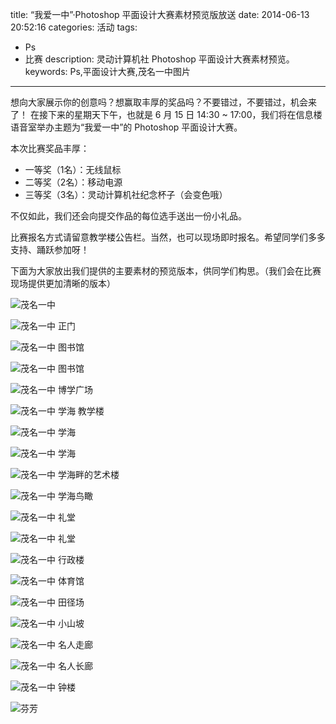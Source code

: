 title: “我爱一中”·Photoshop 平面设计大赛素材预览版放送
date: 2014-06-13 20:52:16
categories: 活动
tags:
- Ps
- 比赛
description: 灵动计算机社 Photoshop 平面设计大赛素材预览。
keywords: Ps,平面设计大赛,茂名一中图片
---

想向大家展示你的创意吗？想赢取丰厚的奖品吗？不要错过，不要错过，机会来了！
在接下来的星期天下午，也就是 6 月 15 日 14:30 ~ 17:00，我们将在信息楼语音室举办主题为“我爱一中”的 Photoshop 平面设计大赛。

本次比赛奖品丰厚：

* 一等奖（1名）：无线鼠标
* 二等奖（2名）：移动电源
* 三等奖（3名）：灵动计算机社纪念杯子（会变色哦）

不仅如此，我们还会向提交作品的每位选手送出一份小礼品。

比赛报名方式请留意教学楼公告栏。当然，也可以现场即时报名。希望同学们多多支持、踊跃参加呀！

下面为大家放出我们提供的主要素材的预览版本，供同学们构思。（我们会在比赛现场提供更加清晰的版本）

![茂名一中](http://cptsct.qiniudn.com/photoshop_contest/04.jpg)

<!-- more -->

![茂名一中 正门](http://cptsct.qiniudn.com/photoshop_contest/16.jpg)

![茂名一中 图书馆](http://cptsct.qiniudn.com/photoshop_contest/12.jpg)

![茂名一中 图书馆](http://cptsct.qiniudn.com/photoshop_contest/13.jpg)

![茂名一中 博学广场](http://cptsct.qiniudn.com/photoshop_contest/15.jpg)

![茂名一中 学海 教学楼](http://cptsct.qiniudn.com/photoshop_contest/05.jpg)

![茂名一中 学海](http://cptsct.qiniudn.com/photoshop_contest/06.jpg)

![茂名一中 学海](http://cptsct.qiniudn.com/photoshop_contest/20.jpg)

![茂名一中 学海畔的艺术楼](http://cptsct.qiniudn.com/photoshop_contest/10.jpg)

![茂名一中 学海鸟瞰](http://cptsct.qiniudn.com/photoshop_contest/19.jpg)

![茂名一中 礼堂](http://cptsct.qiniudn.com/photoshop_contest/14.jpg)

![茂名一中 礼堂](http://cptsct.qiniudn.com/photoshop_contest/11.jpg)

![茂名一中 行政楼](http://cptsct.qiniudn.com/photoshop_contest/17.jpg)

![茂名一中 体育馆](http://cptsct.qiniudn.com/photoshop_contest/18.jpg)

![茂名一中 田径场](http://cptsct.qiniudn.com/photoshop_contest/09.jpg)

![茂名一中 小山坡](http://cptsct.qiniudn.com/photoshop_contest/07.jpg)

![茂名一中 名人走廊](http://cptsct.qiniudn.com/photoshop_contest/08.jpg)

![茂名一中 名人长廊](http://cptsct.qiniudn.com/photoshop_contest/03.jpg)

![茂名一中 钟楼](http://cptsct.qiniudn.com/photoshop_contest/01.jpg)

![芬芳](http://cptsct.qiniudn.com/photoshop_contest/02.jpg)

